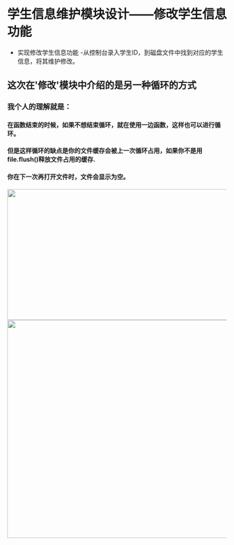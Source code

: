 # 学生信息维护模块设计——修改学生信息功能
- 实现修改学生信息功能
 -从控制台录入学生ID，到磁盘文件中找到对应的学生信息，将其维护修改。


## 这次在'修改'模块中介绍的是另一种循环的方式
### 我个人的理解就是：
#### 在函数结束的时候，如果不想结束循环，就在使用一边函数，这样也可以进行循环。
#### 但是这样循环的缺点是你的文件缓存会被上一次循环占用，如果你不是用file.flush()释放文件占用的缓存.
#### 你在下一次再打开文件时，文件会显示为空。

<img src='https://user-images.githubusercontent.com/99107924/187428038-347f6759-3f9a-4108-9ba4-47d6fe3b2342.png' width='1000px' height='300px'>

<img src='https://user-images.githubusercontent.com/99107924/187428161-0a04ed9f-3630-463c-9e39-cb96791d6e86.png' width='1000px' height='500px'>
